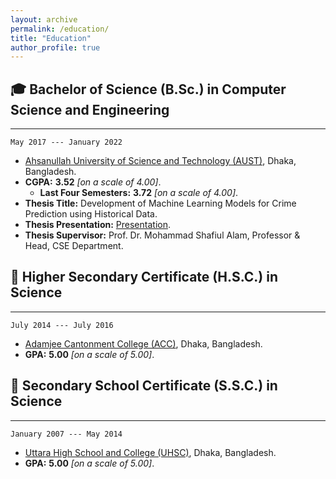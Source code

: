 ```yaml
---
layout: archive
permalink: /education/
title: "Education"
author_profile: true
---
```


## 🎓 Bachelor of Science (B.Sc.) in Computer Science and Engineering

---

`May 2017 --- January 2022`
* [Ahsanullah University of Science and Technology (AUST)](https://www.aust.edu/), Dhaka, Bangladesh.
* **CGPA:** **3.52** _[on a scale of 4.00]_.
    * **Last Four Semesters:** **3.72** _[on a scale of 4.00]_.
* **Thesis Title:** Development of Machine Learning Models for Crime Prediction using Historical Data.
* **Thesis Presentation:** [Presentation](https://abuubaida.github.io/education/).
* **Thesis Supervisor:** Prof. Dr. Mohammad Shafiul Alam, Professor & Head, CSE Department.


## 🏫 Higher Secondary Certificate (H.S.C.) in Science

---

`July 2014 --- July 2016`
* [Adamjee Cantonment College (ACC)](http://mail.acc.edu.bd/), Dhaka, Bangladesh.
* **GPA:** **5.00** _[on a scale of 5.00]_.


## 🏫 Secondary School Certificate (S.S.C.) in Science

---

`January 2007 --- May 2014`
* [Uttara High School and College (UHSC)](http://uhscdhaka.edu.bd/), Dhaka, Bangladesh.
* **GPA:** **5.00** _[on a scale of 5.00]_.
